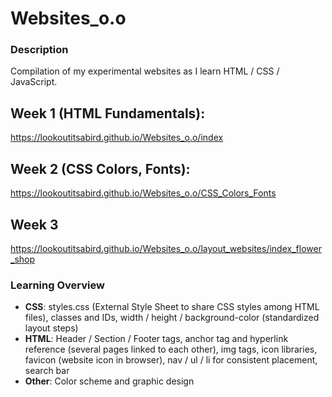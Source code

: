 # Websites_o.o
### Description
Compilation of my experimental websites as I learn HTML / CSS / JavaScript.

## Week 1 (HTML Fundamentals):
https://lookoutitsabird.github.io/Websites_o.o/index

## Week 2 (CSS Colors, Fonts):
https://lookoutitsabird.github.io/Websites_o.o/CSS_Colors_Fonts

## Week 3
https://lookoutitsabird.github.io/Websites_o.o/layout_websites/index_flower_shop

### Learning Overview
 - **CSS**: styles.css (External Style Sheet to share CSS styles among HTML files), classes and IDs, width / height / background-color (standardized layout steps)
 - **HTML**: Header / Section / Footer tags, anchor tag and hyperlink reference (several pages linked to each other), img tags, icon libraries, favicon (website icon in browser), nav / ul / li for consistent placement, search bar
 - **Other**: Color scheme and graphic design
